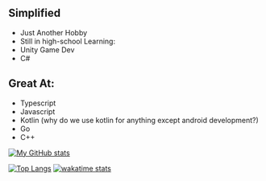 ## Simplified
- Just Another Hobby
- Still in high-school
Learning:
- Unity Game Dev
- C#
## Great At:
- Typescript
- Javascript
- Kotlin (why do we use kotlin for anything except android development?)
- Go
- C++ 

[![My GitHub stats](https://github-readme-stats.vercel.app/api?username=nottimisreal&show_icons=true&theme=dark&langs_count=10)](https://github.com/nottimisreal/nottimisreal)


[![Top Langs](https://github-readme-stats.vercel.app/api/top-langs/?username=nottimisreal&show_icons=true&theme=dark&langs_count=10&layout=compact)](https://github.com/nottimisreal/nottimisreal)
[![wakatime stats](https://github-readme-stats.vercel.app/api/wakatime?username=nottimisreal&show_icons=true&theme=dark&langs_count=10)](https://github.com/nottimisreal/nottimisreal)

